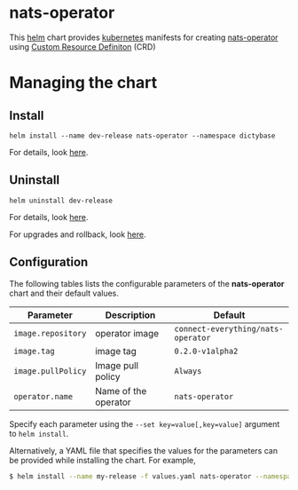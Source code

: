 # nats-operator
This [helm](https://github.com/kubernetes/helm) chart provides
[kubernetes](http://kubernetes.io) manifests for creating
[nats-operator](https://github.com/nats-io/nats-operator/) using [Custom
Resource
Definiton](https://kubernetes.io/docs/concepts/api-extension/custom-resources/#customresourcedefinitions)
(CRD)

# Managing the chart
## Install
```
helm install --name dev-release nats-operator --namespace dictybase
```
For details, look [here](https://docs.helm.sh/using_helm/#helm-install-installing-a-package).

## Uninstall
```
helm uninstall dev-release
```

For details, look [here](https://docs.helm.sh/using_helm/#uninstall-a-release).

For upgrades and rollback, look [here](https://docs.helm.sh/using_helm/#helm-upgrade-and-helm-rollback-upgrading-a-release-and-recovering-on-failure).

## Configuration

The following tables lists the configurable parameters of the **nats-operator** chart and their default values.

| Parameter           | Description           | Default                            |
| --------------------|-----------------------|------------------------------------|
| `image.repository`  | operator image        | `connect-everything/nats-operator` |
| `image.tag`         | image tag             | `0.2.0-v1alpha2`                   |
| `image.pullPolicy`  | Image pull policy     | `Always`                           |
| `operator.name`     | Name of the operator  | `nats-operator`                    |


Specify each parameter using the `--set key=value[,key=value]` argument to `helm install`. 

Alternatively, a YAML file that specifies the values for the parameters can be provided while installing the chart. For example,

```bash
$ helm install --name my-release -f values.yaml nats-operator --namespace dictybase
```
